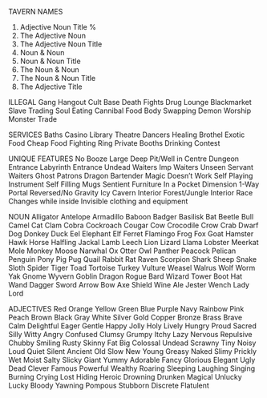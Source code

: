 TAVERN NAMES

1. Adjective Noun Title %
2. The Adjective Noun
3. The Adjective Noun Title
4. Noun & Noun
5. Noun & Noun Title
6. The Noun & Noun
7. The Noun & Noun Title
8. The Adjective Title
 

ILLEGAL
Gang Hangout
Cult Base
Death Fights
Drug Lounge
Blackmarket
Slave Trading
Soul Eating
Cannibal Food
Body Swapping
Demon Worship
Monster Trade


SERVICES
Baths
Casino
Library
Theatre
Dancers
Healing
Brothel
Exotic Food
Cheap Food
Fighting Ring
Private Booths
Drinking Contest


UNIQUE FEATURES
No Booze
Large Deep Pit/Well in Centre
Dungeon Entrance
Labyrinth Entrance
Undead Waiters
Imp Waiters
Unseen Servant Waiters
Ghost Patrons
Dragon Bartender
Magic Doesn’t Work
Self Playing Instrument
Self Filling Mugs
Sentient Furniture
In a Pocket Dimension
1-Way Portal
Reversed/No Gravity
Icy Cavern Interior
Forest/Jungle Interior
Race Changes while inside
Invisible clothing and equipment


NOUN
Alligator
Antelope
Armadillo
Baboon
Badger
Basilisk
Bat
Beetle
Bull
Camel
Cat
Clam
Cobra
Cockroach
Cougar
Cow
Crocodile
Crow
Crab
Dwarf
Dog
Donkey
Duck
Eel
Elephant
Elf
Ferret
Flamingo
Frog
Fox
Goat
Hamster
Hawk
Horse
Halfling
Jackal
Lamb
Leech
Lion
Lizard
Llama
Lobster
Meerkat
Mole
Monkey
Moose
Narwhal
Ox
Otter
Owl
Panther
Peacock
Pelican
Penguin
Pony
Pig
Pug
Quail
Rabbit
Rat
Raven
Scorpion
Shark
Sheep
Snake
Sloth
Spider
Tiger
Toad
Tortoise
Turkey
Vulture
Weasel
Walrus
Wolf
Worm
Yak
Gnome
Wyvern
Goblin
Dragon
Rogue
Bard
Wizard
Tower
Boot
Hat
Wand
Dagger
Sword
Arrow
Bow
Axe
Shield
Wine
Ale
Jester
Wench
Lady
Lord

ADJECTIVES
Red
Orange
Yellow
Green
Blue
Purple
Navy
Rainbow
Pink
Peach
Brown
Black
Gray
White
Silver
Gold
Copper
Bronze
Brass
Brave
Calm
Delightful
Eager
Gentle
Happy
Jolly
Holy
Lively
Hungry
Proud
Sacred
Silly
Witty
Angry
Confused
Clumsy
Grumpy
Itchy
Lazy
Nervous
Repulsive
Chubby
Smiling
Rusty
Skinny
Fat
Big
Colossal
Undead
Scrawny
Tiny
Noisy
Loud
Quiet
Silent
Ancient
Old
Slow
New
Young
Greasy
Naked
Slimy
Prickly
Wet
Moist
Salty
Slicky
Giant
Yummy
Adorable
Fancy
Glorious
Elegant
Ugly
Dead
Clever
Famous
Powerful
Wealthy
Roaring
Sleeping
Laughing
Singing
Burning
Crying
Lost
Hiding
Heroic
Drowning
Drunken
Magical
Unlucky
Lucky
Bloody
Yawning
Pompous
Stubborn
Discrete
Flatulent
